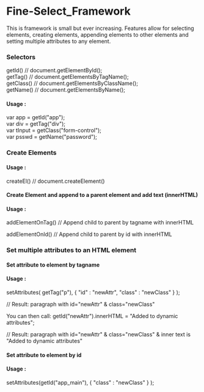 # Fine-Select_Framework

This is framework is small but ever increasing. Features allow for selecting elements, 
creating elements, appending elements to other elements and setting multiple attributes to any element.

### Selectors

getId()           // document.getElementById();<br />
getTag()          // document.getElementsByTagName();<br />
getClass()        // document.getElementsByClassName();<br />
getName()         // document.getElementsByName();<br />

#### Usage :
var app = getId("app");<br />
var div = getTag("div");<br />
var tInput = getClass("form-control");<br />
var psswd = getName("password");


### Create Elements
#### Usage :
createEl()        // document.createElement()
#### Create Element and append to a parent element and add text (innerHTML)
#### Usage :
addElementOnTag() // Append child to parent by tagname with innerHTML

addElementOnId()  // Append child to parent by id with innerHTML

### Set multiple attributes to an HTML element 

#### Set attribute to element by tagname
#### Usage :
setAttributes( getTag("p"), 
    { "id" : "newAttr", "class" : "newClass" }
);

// Result: paragraph with id="newAttr" & class="newClass" 

You can then call:
getId("newAttr").innerHTML = "Added to dynamic attributes";

// Result: paragraph with id="newAttr" & class="newClass" & inner text is "Added to dynamic attributes"

#### Set attribute to element by id
#### Usage : 
setAttributes(getId("app_main"), 
    { "class" : "newClass" }
);

